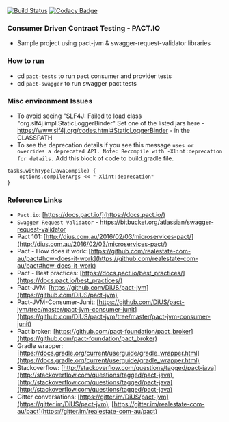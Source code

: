 [![Build Status](https://travis-ci.org/shashidesai/pactdemo.svg?branch=master)](https://travis-ci.org/shashidesai/pactdemo)   [![Codacy Badge](https://api.codacy.com/project/badge/Grade/405861391a36425db5bf409834476488)](https://www.codacy.com/app/shashidhar.desai/pactdemo?utm_source=github.com&amp;utm_medium=referral&amp;utm_content=shashidesai/pactdemo&amp;utm_campaign=Badge_Grade)


### Consumer Driven Contract Testing - PACT.IO
* Sample project using pact-jvm & swagger-request-validator libraries


### How to run
* cd `pact-tests` to run pact consumer and provider tests
* cd `pact-swagger` to run swagger pact tests


### Misc environment Issues
* To avoid seeing "SLF4J: Failed to load class "org.slf4j.impl.StaticLoggerBinder"
Set one of the listed jars here - https://www.slf4j.org/codes.html#StaticLoggerBinder - in the CLASSPATH
* To see the deprecation details if you see this message `uses or overrides a deprecated API. Note: Recompile with -Xlint:deprecation for details.`
Add this block of code to build.gradle file. 
```
tasks.withType(JavaCompile) {
    options.compilerArgs << "-Xlint:deprecation"
}
```


### Reference Links
* `Pact.io`: [https://docs.pact.io/](https://docs.pact.io/)
* `Swagger Request Validator` - https://bitbucket.org/atlassian/swagger-request-validator
* Pact 101: [http://dius.com.au/2016/02/03/microservices-pact/](http://dius.com.au/2016/02/03/microservices-pact/)
* Pact - How does it work: [https://github.com/realestate-com-au/pact#how-does-it-work](https://github.com/realestate-com-au/pact#how-does-it-work)
* Pact - Best practices: [https://docs.pact.io/best_practices/](https://docs.pact.io/best_practices/) 
* Pact-JVM: [https://github.com/DiUS/pact-jvm](https://github.com/DiUS/pact-jvm)
* Pact-JVM-Consumer-Junit: [https://github.com/DiUS/pact-jvm/tree/master/pact-jvm-consumer-junit](https://github.com/DiUS/pact-jvm/tree/master/pact-jvm-consumer-junit)
* Pact broker: [https://github.com/pact-foundation/pact_broker](https://github.com/pact-foundation/pact_broker)
* Gradle wrapper: [https://docs.gradle.org/current/userguide/gradle_wrapper.html](https://docs.gradle.org/current/userguide/gradle_wrapper.html)
* Stackoverflow: [http://stackoverflow.com/questions/tagged/pact-java](http://stackoverflow.com/questions/tagged/pact-java), [http://stackoverflow.com/questions/tagged/pact-java](http://stackoverflow.com/questions/tagged/pact-java)
* Gitter conversations: [https://gitter.im/DiUS/pact-jvm](https://gitter.im/DiUS/pact-jvm), [https://gitter.im/realestate-com-au/pact](https://gitter.im/realestate-com-au/pact)
